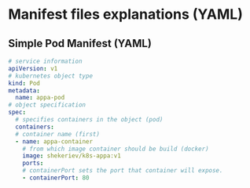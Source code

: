 # Manifest files explanations (YAML)

## Simple Pod Manifest (YAML)

```yaml
# service information
apiVersion: v1
# kubernetes object type
kind: Pod
metadata:
  name: appa-pod
# object specification
spec:
  # specifies containers in the object (pod)
  containers:
  # container name (first)
  - name: appa-container
    # from which image container should be build (docker)
    image: shekeriev/k8s-appa:v1
    ports:
    # containerPort sets the port that container will expose.
    - containerPort: 80
```

